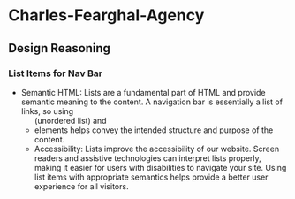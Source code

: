 # Charles-Fearghal-Agency

## Design Reasoning

### List Items for Nav Bar

- Semantic HTML: Lists are a fundamental part of HTML and provide semantic meaning to the content. A navigation bar is essentially a list of links, so using <ul> (unordered list) and <li> elements helps convey the intended structure and purpose of the content.
- Accessibility: Lists improve the accessibility of our website. Screen readers and assistive technologies can interpret lists properly, making it easier for users with disabilities to navigate your site. Using list items with appropriate semantics helps provide a better user experience for all visitors.